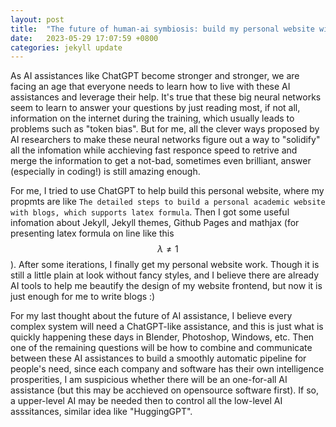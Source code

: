```yaml
---
layout: post
title:  "The future of human-ai symbiosis: build my personal website with ChatGPT"
date:   2023-05-29 17:07:59 +0800
categories: jekyll update
---
```


<!--Jekyll requires blog post files to be named according to the following format:-->

<!--`YEAR-MONTH-DAY-title.MARKUP`-->

<!--Where `YEAR` is a four-digit number, `MONTH` and `DAY` are both two-digit numbers, and `MARKUP` is the file extension representing the format used in the file. After that, include the necessary front matter. Take a look at the source for this post to get an idea about how it works.-->

<!--Jekyll also offers powerful support for code snippets:-->

<!--{% highlight ruby %}-->
<!--def print_hi(name)-->
  <!--puts "Hi, #{name}"-->
<!--end-->
<!--print_hi('Tom')-->
<!--#=> prints 'Hi, Tom' to STDOUT.-->
<!--{% endhighlight %}-->

<!--$$-->
<!--x = 2y -->
<!--$$-->

<!--Check out the [Jekyll docs][jekyll-docs] for more info on how to get the most out of Jekyll. File all bugs/feature requests at [Jekyll’s GitHub repo][jekyll-gh]. If you have questions, you can ask them on [Jekyll Talk][jekyll-talk].-->

<!--[jekyll-docs]: https://jekyllrb.com/docs/home-->
<!--[jekyll-gh]:   https://github.com/jekyll/jekyll-->
<!--[jekyll-talk]: https://talk.jekyllrb.com/-->

As AI assistances like ChatGPT become stronger and stronger, we are facing an age that everyone needs to learn
how to live with these AI assistances and leverage their help. It's true that these big neural networks seem to
learn to answer your questions by just reading most, if not all, information on the internet during the training, which 
usually leads to problems such as "token bias". But for me, all the clever ways proposed by AI researchers to make these neural networks figure out a way to "solidify" 
all the infomation while acchieving fast responce speed to retrive and merge the information to get a not-bad, sometimes even brilliant, answer (especially in coding!) is still amazing enough.  

For me, I tried to use ChatGPT to help build this personal website, 
where my propmts are like `The detailed steps to build a personal academic website with blogs, which supports
latex formula`. Then I got some useful infomation about Jekyll, Jekyll themes, Github Pages and mathjax (for presenting latex formula on line like this $$\lambda \neq 1$$ ). After
some iterations, I finally get my personal website work. Though it is still a little plain at look without
fancy styles, and I believe there are already AI tools to help me beautify the design of my website frontend, but now it is just enough for me to write blogs :) 

For my last thought about the future of AI assistance, I believe every complex system will need a ChatGPT-like
assistance, and this is just what is quickly happening these days in Blender, Photoshop, Windows, etc. Then one of the remaining questions will be how
to combine and communicate between these AI assistances to build a smoothly automatic pipeline for people's need, since each company and software has their own intelligence prosperities, I am suspicious whether there will be an one-for-all AI assistance (but this may be acchieved on opensource software first). If so, a upper-level AI may be needed then to control all the low-level AI asssitances, similar idea like "HuggingGPT".

<!--Take content generation industry for example, I'd like to develop a personal VR FPS & survival game, which is happening on a-->
<!--remote planet, where players act as refugees fleeing from a horrible war happening on their homeland. Then players-->
<!--need to settle down on the new planet to build colonies with limited resources, collabrate or fight with native creatures, investigate the-->
<!--new planet, and finally to figure out a way to return their homeland, where an astounding secret may be then uncovered.-->
<!--For the storyline of the game, I'd like to generate the plots with ChatGPT. Then, I need to design main characters-->
<!--(with their 3D models, equipment assets, voices, background settings, etc.) and enemies on the new planet using 3D modeling tools like Blender. -->
<!--Then I generate some animation cutscenes with some other tools. Finally (?) I build the code for core gameplay functionalities based on mature gameplay assets.-->
<!--Just by imagining this workflow, it is excited to see there are quite a lot of parts AI can assist us. -->


